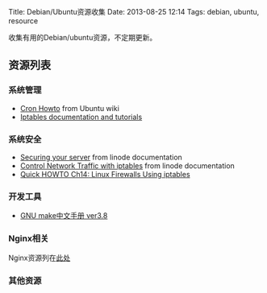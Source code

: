 Title: Debian/Ubuntu资源收集
Date: 2013-08-25 12:14
Tags: debian, ubuntu, resource


收集有用的Debian/ubuntu资源，不定期更新。

## 资源列表

### 系统管理

*  [Cron Howto](https///help.ubuntu.com/community/CronHowto) from Ubuntu wiki
*  [Iptables documentation and tutorials](http://www.netfilter.org/documentation/)
### 系统安全

*  [Securing your server](http://library.linode.com/securing-your-server) from linode documentation
*  [Control Network Traffic with iptables](http://library.linode.com/security/firewalls/iptables) from linode documentation
*  [Quick HOWTO Ch14: Linux Firewalls Using iptables](http://www.linuxhomenetworking.com/wiki/index.php/Quick_HOWTO_:_Ch14_:_Linux_Firewalls_Using_iptables)

### 开发工具

*  [GNU make中文手册 ver3.8](http://www.yayu.org/book/gnu_make/index.html)
### Nginx相关

Nginx资源列在[此处](/tools/nginx/resources)
### 其他资源

